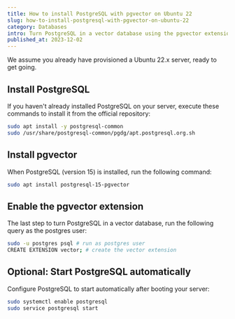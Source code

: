 ```yaml
---
title: How to install PostgreSQL with pgvector on Ubuntu 22
slug: how-to-install-postgresql-with-pgvector-on-ubuntu-22
category: Databases
intro: Turn PostgreSQL in a vector database using the pgvector extension on Ubuntu 22.
published_at: 2023-12-02
---
```


We assume you already have provisioned a Ubuntu 22.x server, ready to get going.

## Install PostgreSQL

If you haven't already installed PostgreSQL on your server, execute these commands to install it from the official repository:

```bash
sudo apt install -y postgresql-common
sudo /usr/share/postgresql-common/pgdg/apt.postgresql.org.sh
```

## Install pgvector

When PostgreSQL (version 15) is installed, run the following command:

```bash
sudo apt install postgresql-15-pgvector
```

## Enable the pgvector extension

The last step to turn PostgreSQL in a vector database, run the following query as the postgres user:

```bash
sudo -u postgres psql # run as postgres user
CREATE EXTENSION vector; # create the vector extension
```

## Optional: Start PostgreSQL automatically

Configure PostgreSQL to start automatically after booting your server:

```bash
sudo systemctl enable postgresql
sudo service postgresql start
```
